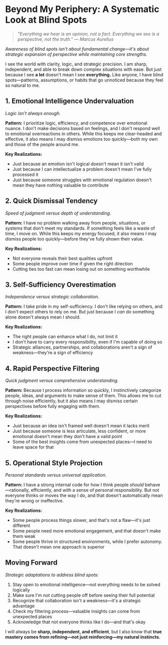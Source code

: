 # Beyond My Periphery: A Systematic Look at Blind Spots

> *"Everything we hear is an opinion, not a fact. Everything we see is a perspective, not the truth." — Marcus Aurelius*

*Awareness of blind spots isn't about fundamental change—it's about strategic expansion of perspective while maintaining core strengths.*

I see the world with clarity, logic, and strategic precision. I am sharp, independent, and able to break down complex situations with ease. But just because I see **a lot** doesn't mean I see **everything.** Like anyone, I have blind spots—patterns, assumptions, or habits that go unnoticed because they feel so natural to me.

## 1. Emotional Intelligence Undervaluation

*Logic isn't always enough.*

**Pattern:**
I prioritize logic, efficiency, and competence over emotional nuance. I don't make decisions based on feelings, and I don't respond well to emotional overreactions in others. While this keeps me clear-headed and effective, it also means I may dismiss emotions too quickly—both my own and those of the people around me.

**Key Realizations:**
- Just because an emotion isn't logical doesn't mean it isn't valid
- Just because I can intellectualize a problem doesn't mean I've fully processed it
- Just because someone struggles with emotional regulation doesn't mean they have nothing valuable to contribute

## 2. Quick Dismissal Tendency

*Speed of judgment versus depth of understanding.*

**Pattern:**
I have no problem walking away from people, situations, or systems that don't meet my standards. If something feels like a waste of time, I move on. While this keeps my energy focused, it also means I may dismiss people too quickly—before they've fully shown their value.

**Key Realizations:**
- Not everyone reveals their best qualities upfront
- Some people improve over time if given the right direction
- Cutting ties too fast can mean losing out on something worthwhile

## 3. Self-Sufficiency Overestimation

*Independence versus strategic collaboration.*

**Pattern:**
I take pride in my self-sufficiency. I don't like relying on others, and I don't expect others to rely on me. But just because I *can* do something alone doesn't always mean I should.

**Key Realizations:**
- The right people can enhance what I do, not limit it
- I don't have to carry every responsibility, even if I'm capable of doing so
- Strategic alliances, partnerships, and collaborations aren't a sign of weakness—they're a sign of efficiency

## 4. Rapid Perspective Filtering

*Quick judgment versus comprehensive understanding.*

**Pattern:**
Because I process information so quickly, I instinctively categorize people, ideas, and arguments to make sense of them. This allows me to cut through noise efficiently, but it also means I may dismiss certain perspectives before fully engaging with them.

**Key Realizations:**
- Just because an idea isn't framed well doesn't mean it lacks merit
- Just because someone is less articulate, less confident, or more emotional doesn't mean they don't have a valid point
- Some of the best insights come from unexpected places—I need to leave space for that

## 5. Operational Style Projection

*Personal standards versus universal application.*

**Pattern:**
I have a strong internal code for how I think people *should* behave—rationally, efficiently, and with a sense of personal responsibility. But not everyone thinks or moves the way I do, and that doesn't automatically mean they're wrong or ineffective.

**Key Realizations:**
- Some people process things slower, and that's not a flaw—it's just different
- Some people need more emotional engagement, and that doesn't make them weak
- Some people thrive in structured environments, while I prefer autonomy. That doesn't mean one approach is superior

## Moving Forward

*Strategic adaptations to address blind spots:*

1. Stay open to emotional intelligence—not everything needs to be solved logically
2. Make sure I'm not cutting people off before seeing their full potential
3. Recognize that collaboration isn't a weakness—it's a strategic advantage
4. Check my filtering process—valuable insights can come from unexpected places
5. Acknowledge that not everyone thinks like I do—and that's okay

I will always be **sharp, independent, and efficient**, but I also know that **true mastery comes from refining—not just reinforcing—my natural instincts.**